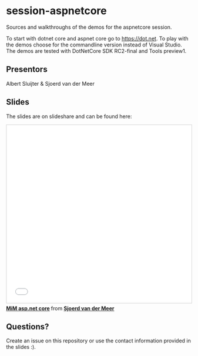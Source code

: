 # session-aspnetcore
Sources and walkthroughs of the demos for the aspnetcore session.

To start with dotnet core and aspnet core go to https://dot.net. 
To play with the demos choose for the commandline version instead of Visual Studio.
The demos are tested with DotNetCore SDK RC2-final and Tools preview1.

## Presentors
Albert Sluijter & Sjoerd van der Meer

## Slides
The slides are on slideshare and can be found here:
<iframe src="//www.slideshare.net/slideshow/embed_code/key/8j2xTZLAEAhu2T" width="595" height="485" frameborder="0" marginwidth="0" marginheight="0" scrolling="no" style="border:1px solid #CCC; border-width:1px; margin-bottom:5px; max-width: 100%;" allowfullscreen> </iframe> <div style="margin-bottom:5px"> <strong> <a href="//www.slideshare.net/desjoerd/mim-aspnet-core" title="MiM asp.net core" target="_blank">MiM asp.net core</a> </strong> from <strong><a href="//www.slideshare.net/desjoerd" target="_blank">Sjoerd van der Meer</a></strong> </div>

## Questions?
Create an issue on this repository or use the contact information provided in the slides :).

